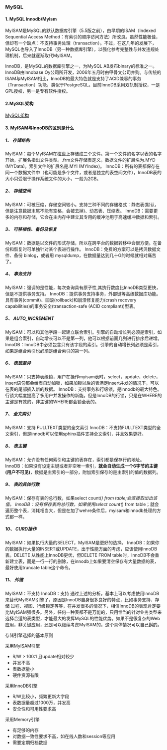
### MySQL

#### 1. MySQL Innodb/MyIsm

MyISAM是MySQL的默认数据库引擎（5.5版之前），由早期的ISAM（Indexed Sequential Access Method：有索引的顺序访问方法）所改良。虽然性能极佳，但却有一个缺点：不支持事务处理（transaction）。不过，在这几年的发展下，MySQL也导入了InnoDB（另一种数据库引擎），以强化参考完整性与并发违规处理机制，后来就逐渐取代MyISAM。

InnoDB，是MySQL的数据库引擎之一，为MySQL AB发布binary的标准之一。InnoDB由Innobase Oy公司所开发，2006年五月时由甲骨文公司并购。与传统的ISAM与MyISAM相比，InnoDB的最大特色就是支持了ACID兼容的事务（Transaction）功能，类似于PostgreSQL。目前InnoDB采用双轨制授权，一是GPL授权，另一是专有软件授权。

#### 2.MySQL架构

[MySQL架构](https://blog.csdn.net/hguisu/article/details/7106342)

#### 3. MyISAM与InnoDB的区别是什么

##### 1、 存储结构

MyISAM：每个MyISAM在磁盘上存储成三个文件。第一个文件的名字以表的名字开始，扩展名指出文件类型。.frm文件存储表定义。数据文件的扩展名为.MYD (MYData)。索引文件的扩展名是.MYI (MYIndex)。
 InnoDB：所有的表都保存在同一个数据文件中（也可能是多个文件，或者是独立的表空间文件），InnoDB表的大小只受限于操作系统文件的大小，一般为2GB。

##### 2、 存储空间

MyISAM：可被压缩，存储空间较小。支持三种不同的存储格式：静态表(默认，但是注意数据末尾不能有空格，会被去掉)、动态表、压缩表。
 InnoDB：需要更多的内存和存储，它会在主内存中建立其专用的缓冲池用于高速缓冲数据和索引。

##### 3、 可移植性、备份及恢复

MyISAM：数据是以文件的形式存储，所以在跨平台的数据转移中会很方便。在备份和恢复时可单独针对某个表进行操作。
 InnoDB：免费的方案可以是拷贝数据文件、备份 binlog，或者用 mysqldump，在数据量达到几十G的时候就相对痛苦了。

##### 4、 事务支持

MyISAM：强调的是性能，每次查询具有原子性,其执行数度比InnoDB类型更快，但是不提供事务支持。
 InnoDB：提供事务支持事务，外部键等高级数据库功能。 具有事务(commit)、回滚(rollback)和崩溃修复能力(crash recovery capabilities)的事务安全(transaction-safe (ACID compliant))型表。

##### 5、 AUTO_INCREMENT

MyISAM：可以和其他字段一起建立联合索引。引擎的自动增长列必须是索引，如果是组合索引，自动增长可以不是第一列，他可以根据前面几列进行排序后递增。
 InnoDB：InnoDB中必须包含只有该字段的索引。引擎的自动增长列必须是索引，如果是组合索引也必须是组合索引的第一列。

##### 6、 表锁差异

MyISAM：只支持表级锁，用户在操作myisam表时，select，update，delete，insert语句都会给表自动加锁，如果加锁以后的表满足insert并发的情况下，可以在表的尾部插入新的数据。
 InnoDB：支持事务和行级锁，是innodb的最大特色。行锁大幅度提高了多用户并发操作的新能。但是InnoDB的行锁，只是在WHERE的主键是有效的，非主键的WHERE都会锁全表的。

##### 7、 全文索引

MyISAM：支持 FULLTEXT类型的全文索引
 InnoDB：不支持FULLTEXT类型的全文索引，但是innodb可以使用sphinx插件支持全文索引，并且效果更好。

##### 8、 表主键

MyISAM：允许没有任何索引和主键的表存在，索引都是保存行的地址。
 InnoDB：如果没有设定主键或者非空唯一索引，**就会自动生成一个6字节的主键(用户不可见)**，数据是主索引的一部分，附加索引保存的是主索引的值的数据列。

##### 9、 表的具体行数

MyISAM：保存有表的总行数，如果select count(*) from table;会直接取出出该值。 InnoDB：没有保存表的总行数，如果使用select count(*) from table；就会遍历整个表，消耗相当大，但是在加了wehre条件后，myisam和innodb处理的方式都一样。

##### 10、 CURD操作

MyISAM：如果执行大量的SELECT，MyISAM是更好的选择。
 InnoDB：如果你的数据执行大量的INSERT或UPDATE，出于性能方面的考虑，应该使用InnoDB表。DELETE 从性能上InnoDB更优，但DELETE FROM table时，InnoDB不会重新建立表，而是一行一行的删除，在innodb上如果要清空保存有大量数据的表，最好使用truncate table这个命令。

##### 11、 外键

MyISAM：不支持
 InnoDB：支持
 通过上述的分析，基本上可以考虑使用InnoDB来替代MyISAM引擎了，原因是InnoDB自身很多良好的特点，比如事务支持、存储 过程、视图、行级锁定等等，在并发很多的情况下，相信InnoDB的表现肯定要比MyISAM强很多。另外，任何一种表都不是万能的，只用恰当的针对业务类型来选择合适的表类型，才能最大的发挥MySQL的性能优势。如果不是很复杂的Web应用，非关键应用，还是可以继续考虑MyISAM的，这个具体情况可以自己斟酌。

存储引擎选择的基本原则

采用MyISAM引擎

- R/W > 100:1 且update相对较少
- 并发不高
- 表数据量小
- 硬件资源有限

采用InnoDB引擎

- R/W比较小，频繁更新大字段
- 表数据量超过1000万，并发高
- 安全性和可用性要求高

采用Memory引擎

- 有足够的内存
- 对数据一致性要求不高，如在线人数和session等应用
- 需要定期归档数据